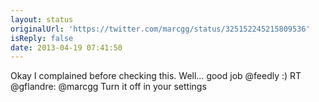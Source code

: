 ```yaml
---
layout: status
originalUrl: 'https://twitter.com/marcgg/status/325152245215809536'
isReply: false
date: 2013-04-19 07:41:50
---
```


Okay I complained before checking this. Well… good job @feedly :) RT @gflandre: @marcgg Turn it off in your settings
